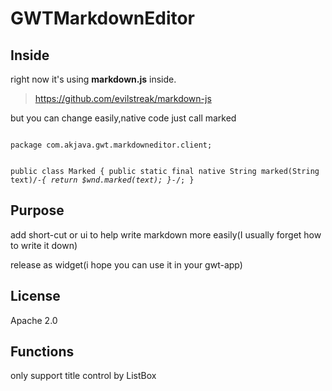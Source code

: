 GWTMarkdownEditor
=================

Inside
------
right now it's using **markdown.js** inside.

>https://github.com/evilstreak/markdown-js

but you can change easily,native code just call marked

<code>
package com.akjava.gwt.markdowneditor.client;

public class Marked {
	public static final native String marked(String text)/*-{
	return $wnd.marked(text);
	}-*/;
}
</code>


Purpose
-------
add short-cut or ui to help write markdown more easily(I usually forget how to write it down)

release as widget(i hope you can use it in your gwt-app)

License
-------
Apache 2.0

Functions
----
only support title control by ListBox